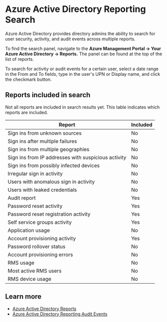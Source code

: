 <properties
	pageTitle="Azure Active Directory Reporting Search"
	description="How to search your Azure Active Directory's security, activity and audit reports"
	services="active-directory"
	documentationCenter=""
	authors="kenhoff"
	manager="mbaldwin"
	editor=""/>

<tags
	ms.service="active-directory"
	ms.date="07/07/2015"
	wacn.date=""/>

# Azure Active Directory Reporting Search

Azure Active Directory provides directory admins the ability to search for user security, activity, and audit events across multiple reports.

To find the search panel, navigate to the **Azure Management Portal -> Your Azure Active Directory -> Reports.** The panel can be found at the top of the list of reports.

To search for activity or audit events for a certain user, select a date range in the From and To fields, type in the user's UPN or Display name, and click the checkmark button.

## Reports included in search

Not all reports are included in search results yet. This table indicates which reports are included.

|	Report											  	|	Included			|
|	------												|	--------			|
|	Sign ins from unknown sources						|	No 					|
|	Sign ins after multiple failures					|	No 					|
|	Sign ins from multiple geographies					|	No 					|
|	Sign ins from IP addresses with suspicious activity	|	No 					|
|	Sign ins from possibly infected devices				|	No 					|
|	Irregular sign in activity							|	No 					|
|	Users with anomalous sign in activity				|	No 					|
|	Users with leaked credentials						|	No 					|
|	Audit report										|	Yes					|
|	Password reset activity								|	Yes					|
|	Password reset registration activity				|	Yes					|
|	Self service groups activity						|	Yes					|
|	Application usage									|	No 					|
|	Account provisioning activity						|	Yes					|
|	Password rollover status							|	No 					|
|	Account provisioning errors							|	No 					|
|	RMS usage											|	No 					|
|	Most active RMS users								|	No 					|
|	RMS device usage									|	No 					|

## Learn more

 - [Azure Active Directory Reports](/documentation/articles/active-directory-view-access-usage-reports)
 - [Azure Active Directory Reporting Audit Events](/documentation/articles/active-directory-reporting-audit-events)
